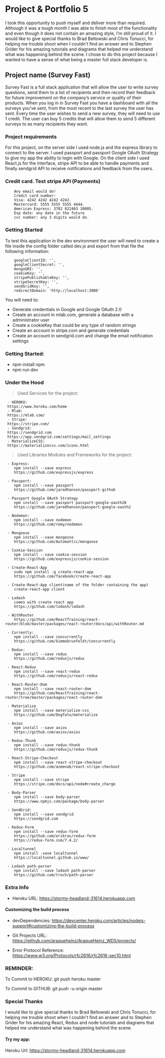 # Project & Portfolio 5
I took this opportunity to push myself and deliver more than required. Although it was a tough month I was able to finish most of the functionality and even though it does not contain an amazing style, I’m still proud of it. I would like to give special thanks to Brad Beltowski and Chris Tonucci, for helping me trouble shoot when I couldn't find an answer and to Stephen Grider for his amazing tutorials and diagrams that helped me understand what was happening behind the scene. I chose to do this project because I wanted to have a sense of what being a master full stack developer is. 

## Project name (Survey Fast)
Survey Fast is a full stack application that will allow the user to write survey questions, send them to a list of recipients and then record their feedback for future improvement on the company’s service or quality of their products. When you log in in Survey Fast you have a dashboard with all the surveys you’ve sent, from the most recent to the last survey the user has sent. Every time the user wishes to send a new survey, they will need to use 1 credit.  The user can buy 5 credits that will allow them to send 5 different surveys to as many recipients they want. 

### Project requirements
For this project, on the server side I used node.js and the express library to connect to the server. I used passport and passport Google OAuth Strategy to give my app the ability to login with Google. On the client side I used React.js for the interface, stripe API to be able to handle payments and finally sendgrid API to receive notifications and feedback from the users.  

### Credit card. Test stripe API (Payments)
        Any email would do!
        Credit card number:
        Visa: 4242 4242 4242 4242.
        Mastercard: 5555 5555 5555 4444.
        American Express: 3782 822463 10005.
        Exp date: any date in the future
        cvc number: any 3 digits would do.


### Getting Started
To test this application in the dev environment the user will need to create a file inside the config folder called dev.js and export from that file the following information: 

        
        googleClientID: '',
        googleClientSecret: '',
        mongoURI: '',
        cookieKey: '',
        stripePublishableKey: '',
        stripeSecretKey: '',
        sendGridKey: '',
        redirectDomain: 'http://localhost:3000'
        

You will need to:
- Generate credentials in Google and Google OAuth 2.0
- Create an account in mlab.com, generate a database with a administrator user
- Create a cookieKey that could be any type of random strings
- Create an account in stripe.com and generate credentials
- Create an account in sendgrid.com and change the email notification settings 

### Getting Started: 
 - npm install npm
 - npm run dev

### Under the Hood
> Used Services for the project:

     - HEROKU:
     https://www.heroku.com/home
     - Mlab: 
     https://mlab.com/
     - Stripe:
     https://stripe.com/
     - Sendgrid:
     https://sendgrid.com
     https://app.sendgrid.com/settings/mail_settings
     - MaterializeCSS:
     https://materializecss.com/icons.html

> Used Libraries Modules and Frameworks for the project:

     - Express:
        npm install --save express
        https://github.com/expressjs/express

     - Passport:
        npm install --save passport 
        https://github.com/jaredhanson/passport-github

     - Passport Google OAuth Strategy
        npm install --save passport passport-google-oauth20 
        https://github.com/jaredhanson/passport-google-oauth2

     - Nodemon:
        npm install --save nodemon
        https://github.com/remy/nodemon

     - Mongoose
        npm install --save mongoose
        https://github.com/Automattic/mongoose

     - Cookie-Session
        npm install --save cookie-session
        https://github.com/expressjs/cookie-session

     - Create-React-App
        sudo npm install -g create-react-app
        https://github.com/facebook/create-react-app

     - Create-React-App client(name of the folder containing the app)
        create-react-app client
    
     - Lodash
        comes with create react app
        https://github.com/lodash/lodash
     
     - WithRouter
        https://github.com/ReactTraining/react-router/blob/master/packages/react-router/docs/api/withRouter.md

     - Currently:
        npm install --save concurrently
        https://github.com/kimmobrunfeldt/concurrently
        
     - Redux:
        npm install --save redux
        https://github.com/reduxjs/redux

     - React-Redux
        npm install --save react-redux
        https://github.com/reduxjs/react-redux

     - React-Router-Dom
        npm install --save react-router-dom
        https://github.com/ReactTraining/react-router/tree/master/packages/react-router-dom

     - Materialize
        npm install --save materialize-css
        https://github.com/Dogfalo/materialize

     - Axios
        npm install --save axios
        https://github.com/axios/axios 

     - Redux-Thunk
        npm install --save redux-thunk
        https://github.com/reduxjs/redux-thunk

     - React-Stripe-Checkout
        npm install --save react-stripe-checkout
        https://github.com/azmenak/react-stripe-checkout

     - Stripe
        npm install --save stripe
        https://stripe.com/docs/api/node#create_charge

     - Body-Parser
        npm install --save body-parser
        https://www.npmjs.com/package/body-parser
    
     - SendGrid:
        npm install --save sendgrid
        https://sendgrid.com
    
     - Redux-Form
        npm install --save redux-form
        https://github.com/erikras/redux-form
        https://redux-form.com/7.4.2/

     - Localtunnel
        npm install -save localtunnel
        https://localtunnel.github.io/www/

     - Lodash path-parser
        npm install --save lodash path-parser
        https://github.com/troch/path-parser

### Extra Info

- Heroku URL: https://stormy-headland-31614.herokuapp.com

#### Customizing the build process

- devDependencies: https://devcenter.heroku.com/articles/nodejs-support#customizing-the-build-process
 
- Git Projects URL: https://github.com/araqueheinz/AraqueHeinz_WD5/projects/

- Error Protocol Reference: https://www.w3.org/Protocols/rfc2616/rfc2616-sec10.html 

### REMINDER:

To Commit to HEROKU: git push heroku master

To Commit to GITHUB: git push -u origin master

### Special Thanks
I would like to give special thanks to Brad Beltowski and Chris Tonucci, for helping me trouble shoot when I couldn't find an answer and to Stephen Grider for his amazing React, Redux and node tutorials and diagrams that helped me understand what was happening behind the scene.

#### Try my app:
Heroku Url: https://stormy-headland-31614.herokuapp.com


 